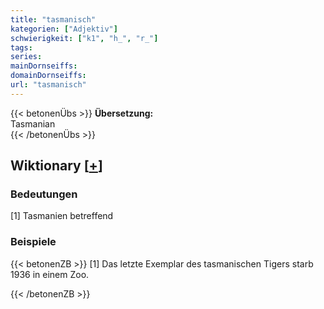 ```yaml
---
title: "tasmanisch"
kategorien: ["Adjektiv"]
schwierigkeit: ["k1", "h_", "r_"]
tags:
series:
mainDornseiffs:
domainDornseiffs:
url: "tasmanisch"
---
```


{{< betonenÜbs >}}
**Übersetzung:**  
Tasmanian  
{{< /betonenÜbs >}}

## Wiktionary [[+](https://de.wiktionary.org/wiki/tasmanisch)]

### Bedeutungen
[1] Tasmanien betreffend  

### Beispiele
{{< betonenZB >}}
[1] Das letzte Exemplar des tasmanischen Tigers starb 1936 in einem Zoo.  

{{< /betonenZB >}}

